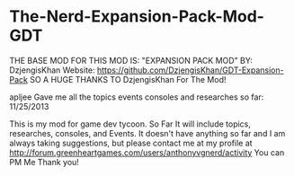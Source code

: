 The-Nerd-Expansion-Pack-Mod-GDT
===============================

THE BASE MOD FOR THIS MOD IS: "EXPANSION PACK MOD" BY: DzjengisKhan Website: https://github.com/DzjengisKhan/GDT-Expansion-Pack
SO A HUGE THANKS TO DzjengisKhan For The Mod!

apljee Gave me all the topics events consoles and researches so far: 11/25/2013

This is my mod for game dev tycoon.
So Far It will include topics, researches, consoles, and Events.
It doesn't have anything so far and I am always taking suggestions, but please contact me at my profile at 
http://forum.greenheartgames.com/users/anthonyvgnerd/activity You can PM Me Thank you!
